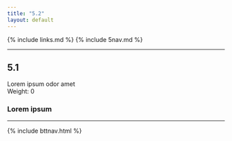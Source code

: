 ```yaml
---
title: "5.2"
layout: default
---
```


{% include links.md %}
{% include 5nav.md %}

---

## 5.1
Lorem ipsum odor amet  
Weight: 0


### Lorem ipsum 

---

{% include bttnav.html %}